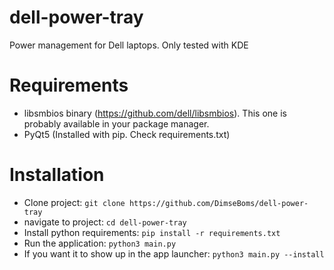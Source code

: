 # dell-power-tray
Power management for Dell laptops. Only tested with KDE
# Requirements
* libsmbios binary (https://github.com/dell/libsmbios). This one is probably available in your package manager.
* PyQt5 (Installed with pip. Check requirements.txt)
# Installation
* Clone project:
```git clone https://github.com/DimseBoms/dell-power-tray```
* navigate to project:
```cd dell-power-tray```
* Install python requirements:
```pip install -r requirements.txt```
* Run the application:
```python3 main.py```
* If you want it to show up in the app launcher:
```python3 main.py --install```
